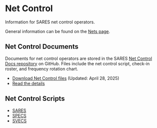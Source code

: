 # Net Control

Information for SARES net control operators.

General information can be found on the [Nets page](../nets.md).

## Net Control Documents

Documents for net control operators are stored in the SARES [Net Control Docs repository](https://github.com/saresrg/Net-Control-Docs) on GitHub. Files include the net control script, check-in roster, and frequency rotation chart.

-   [Download Net Control files](https://github.com/saresrg/Net-Control-Docs/releases/latest) (Updated: April 28, 2025)
-   [Read the details](https://github.com/saresrg/Net-Control-Docs#readme)

## Net Control Scripts

-   [SARES](https://github.com/saresrg/Net-Control-Docs/releases/latest)
-   [SPECS](https://www.specsnet.org/monday-night-net)
-   [SVECS](http://www.svecs.net/netcontrolscript.html)
